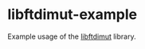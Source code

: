 libftdimut-example
==================

Example usage of the [libftdimut](https://github.com/niallm90/libftdimut/) library.
